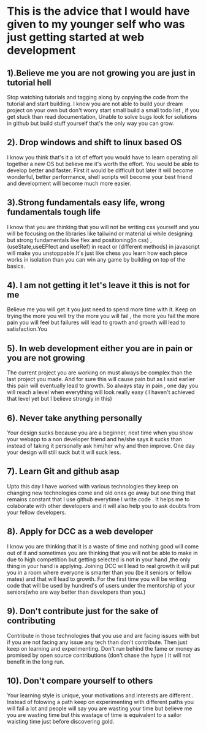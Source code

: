 # This is the advice that I would have given to my younger self who was just getting started at web development

## 1).Believe me you are not growing you are just in tutorial hell
 Stop watching tutorials and tagging along by copying the code  from the tutorial and start building. I know you are not able to build your dream project on your own but don't worry start small build a small todo list , if you get stuck than read documentation, Unable to solve bugs look for solutions in github but build stuff yourself that's the only way you can grow.

 ## 2). Drop windows and shift to linux based OS
 I know you think that's it a lot of effort you would have to learn operating all together a new OS but believe me it's worth the effort. You would be able to develop better and faster. First it would be difficult but later it will become wonderful, better performance, shell scripts will become your best friend and development will become much more easier.

## 3).Strong fundamentals easy life, wrong fundamentals tough life
I know that you are thinking that you will not be writing css yourself and you will be focusing on the libraries like tailwind or material ui while designing but strong fundamentals like flex and positioning(in css) , (useState,useEFfect and useRef) in react or (different methods) in javascript will make you unstoppable.It's just like chess you learn how each piece works in isolation than you can win any game by building on top of the basics. 

## 4). I am not getting it let's leave it this is not for me 
Believe me you will get it you just need to spend more time with it. Keep on trying the more you will try the more you will fail , the more you fail the more pain you will feel but failures will lead to growth and  growth will lead to satisfaction.You

## 5). In web development either you are in pain or you are not growing
The current project you are working on must always be complex than the last project you made. And for sure this will cause pain but as I said earlier this pain will eventually lead to growth. So always stay in pain , one day you will reach a level when everything will look really easy ( I haven't achieved that level yet but I believe strongly in this)

## 6). Never take anything personally
Your design sucks because you are a beginner, next time when you show your webapp to a non developer friend  and he/she says it sucks than instead of taking it personally ask him/her why and then improve. One day your design will still suck but it will suck less.

## 7). Learn Git and github asap 
Upto this day I have worked with various technologies they keep on changing new technologies come and old ones go away but one thing that remains constant that I use github everytime I write code . It helps me to colaborate with other developers and it will also help you to ask doubts from your fellow developers.

## 8). Apply for DCC as a web developer
I know you are thinking that it is a waste of time and nothing good will come out of it and sometimes you are thinking that you will not be able to make in due to high competition but getting selected is not in your hand ,the only thing in your hand is applying. Joining DCC will lead to real growth it will put you in a room where everyone is smarter than you (be it seniors or fellow mates) and that will lead to growth. For the first time you will be writing code that will be used by hundred's of users under the mentorship of your seniors(who are way better than developers than you.)

## 9). Don't contribute just for the sake of contributing
Contribute in those technologies that you use and are facing issues with but if you are not facing any issue any tech than don't contribute. Then just keep on learning and experimenting. Don't run behind the fame or money as promised by open source contributions (don't chase the hype ) it will not benefit in the long run.

## 10). Don't compare yourself to others
Your learning style is unique, your motivations and interests are different . Instead of folowing a path keep on experimenting with different paths you will fail a lot and people will say you are wasting your time but believe me you are wasting time but this wastage of time is equivalent to a sailor waisting time just before discovering gold.